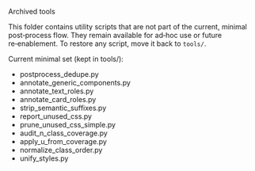 Archived tools

This folder contains utility scripts that are not part of the current, minimal post‑process flow. They remain available for ad‑hoc use or future re‑enablement. To restore any script, move it back to `tools/`.

Current minimal set (kept in tools/):
- postprocess_dedupe.py
- annotate_generic_components.py
- annotate_text_roles.py
- annotate_card_roles.py
- strip_semantic_suffixes.py
- report_unused_css.py
- prune_unused_css_simple.py
- audit_n_class_coverage.py
- apply_u_from_coverage.py
- normalize_class_order.py
- unify_styles.py

